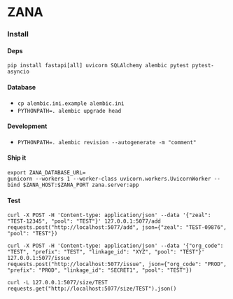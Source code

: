 # ZANA

### Install

#### Deps

```
pip install fastapi[all] uvicorn SQLAlchemy alembic pytest pytest-asyncio
```

#### Database

* `cp alembic.ini.example alembic.ini`
* `PYTHONPATH=. alembic upgrade head`

#### Development

* `PYTHONPATH=. alembic revision --autogenerate -m "comment"`

#### Ship it

```
export ZANA_DATABASE_URL=
gunicorn --workers 1 --worker-class uvicorn.workers.UvicornWorker --bind $ZANA_HOST:$ZANA_PORT zana.server:app
```

#### Test

```
curl -X POST -H 'Content-type: application/json' --data '{"zeal": "TEST-12345", "pool": "TEST"}' 127.0.0.1:5077/add
requests.post("http://localhost:5077/add", json={"zeal": "TEST-09876", "pool": "TEST"})
```

```
curl -X POST -H 'Content-type: application/json' --data '{"org_code": "TEST", "prefix": "TEST", "linkage_id": "XYZ", "pool": "TEST"}' 127.0.0.1:5077/issue
requests.post("http://localhost:5077/issue", json={"org_code": "PROD", "prefix": "PROD", "linkage_id": "SECRET1", "pool": "TEST"})
```

```
curl -L 127.0.0.1:5077/size/TEST
requests.get("http://localhost:5077/size/TEST").json()
```
